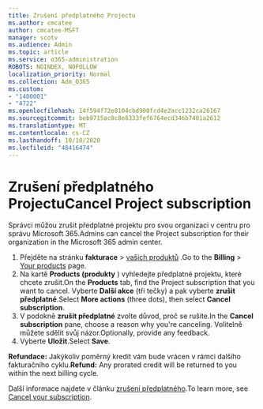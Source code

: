 ```yaml
---
title: Zrušení předplatného Projectu
ms.author: cmcatee
author: cmcatee-MSFT
manager: scotv
ms.audience: Admin
ms.topic: article
ms.service: o365-administration
ROBOTS: NOINDEX, NOFOLLOW
localization_priority: Normal
ms.collection: Adm_O365
ms.custom:
- "1400001"
- "4722"
ms.openlocfilehash: 14f594f72e8104cbd900fcd4e2acc1232ca26167
ms.sourcegitcommit: beb9715ac0c8e8333fef6764ecd346b7401a2612
ms.translationtype: MT
ms.contentlocale: cs-CZ
ms.lasthandoff: 10/10/2020
ms.locfileid: "48416474"
---
```

# <a name="cancel-project-subscription"></a><span data-ttu-id="43db6-102">Zrušení předplatného Projectu</span><span class="sxs-lookup"><span data-stu-id="43db6-102">Cancel Project subscription</span></span>

<span data-ttu-id="43db6-103">Správci můžou zrušit předplatné projektu pro svou organizaci v centru pro správu Microsoft 365.</span><span class="sxs-lookup"><span data-stu-id="43db6-103">Admins can cancel the Project subscription for their organization in the Microsoft 365 admin center.</span></span>

1. <span data-ttu-id="43db6-104">Přejděte na stránku **fakturace** \> [vašich produktů](https://go.microsoft.com/fwlink/p/?linkid=842054) .</span><span class="sxs-lookup"><span data-stu-id="43db6-104">Go to the **Billing** \> [Your products](https://go.microsoft.com/fwlink/p/?linkid=842054) page.</span></span>
2. <span data-ttu-id="43db6-105">Na kartě **Products (produkty** ) vyhledejte předplatné projektu, které chcete zrušit.</span><span class="sxs-lookup"><span data-stu-id="43db6-105">On the **Products** tab, find the Project subscription that you want to cancel.</span></span> <span data-ttu-id="43db6-106">Vyberte **Další akce** (tři tečky) a pak vyberte **zrušit předplatné**.</span><span class="sxs-lookup"><span data-stu-id="43db6-106">Select **More actions** (three dots), then select **Cancel subscription**.</span></span>
3. <span data-ttu-id="43db6-107">V podokně **zrušit předplatné** zvolte důvod, proč se rušíte.</span><span class="sxs-lookup"><span data-stu-id="43db6-107">In the **Cancel subscription** pane, choose a reason why you're canceling.</span></span> <span data-ttu-id="43db6-108">Volitelně můžete sdělit svůj názor.</span><span class="sxs-lookup"><span data-stu-id="43db6-108">Optionally, provide any feedback.</span></span>
4. <span data-ttu-id="43db6-109">Vyberte **Uložit**.</span><span class="sxs-lookup"><span data-stu-id="43db6-109">Select **Save**.</span></span>

<span data-ttu-id="43db6-110">**Refundace:** Jakýkoliv poměrný kredit vám bude vrácen v rámci dalšího fakturačního cyklu.</span><span class="sxs-lookup"><span data-stu-id="43db6-110">**Refund:** Any prorated credit will be returned to you within the next billing cycle.</span></span>

<span data-ttu-id="43db6-111">Další informace najdete v článku [zrušení předplatného](https://docs.microsoft.com/microsoft-365/commerce/subscriptions/cancel-your-subscription).</span><span class="sxs-lookup"><span data-stu-id="43db6-111">To learn more, see [Cancel your subscription](https://docs.microsoft.com/microsoft-365/commerce/subscriptions/cancel-your-subscription).</span></span>